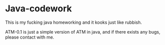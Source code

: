 # Java-codework
This is my fucking java homeworking and it kooks just like rubbish.

ATM-0.1 is just a simple version of ATM in java, and if there exists any bugs, please contact with me.
